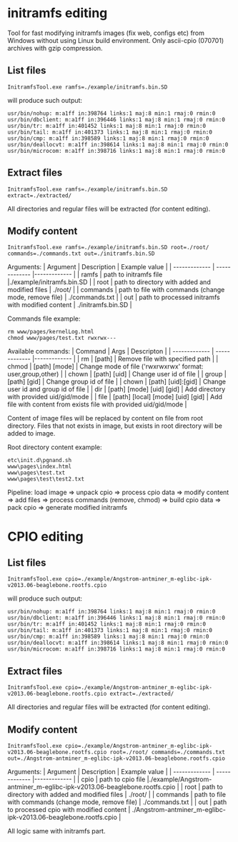 # initramfs editing
Tool for fast modifying initramfs images (fix web, configs etc) from Windows without using Linux build environment.
Only ascii-cpio (070701) archives with gzip compression.

## List files
```
InitramfsTool.exe ramfs=./example/initramfs.bin.SD
```
will produce such output:
```
usr/bin/nohup: m:a1ff in:398764 links:1 maj:8 min:1 rmaj:0 rmin:0
usr/bin/dbclient: m:a1ff in:396446 links:1 maj:8 min:1 rmaj:0 rmin:0
usr/bin/tr: m:a1ff in:401452 links:1 maj:8 min:1 rmaj:0 rmin:0
usr/bin/tail: m:a1ff in:401373 links:1 maj:8 min:1 rmaj:0 rmin:0
usr/bin/cmp: m:a1ff in:398589 links:1 maj:8 min:1 rmaj:0 rmin:0
usr/bin/deallocvt: m:a1ff in:398614 links:1 maj:8 min:1 rmaj:0 rmin:0
usr/bin/microcom: m:a1ff in:398716 links:1 maj:8 min:1 rmaj:0 rmin:0
```
## Extract files
```
InitramfsTool.exe ramfs=./example/initramfs.bin.SD extract=./extracted/
```
All directories and regular files will be extracted (for content editing).

## Modify content
```
InitramfsTool.exe ramfs=./example/initramfs.bin.SD root=./root/ commands=./commands.txt out=./initramfs.bin.SD
```
Arguments: 
| Argument | Description | Example value |
| ------------- | ------------- |------------- |
| ramfs  | path to initramfs file  |./example/initramfs.bin.SD |
| root  | path to directory with added and modified files  | ./root/ |
| commands | path to file with commands (change mode, remove file) | ./commands.txt |
| out | path to processed initramfs with modified content | ./initramfs.bin.SD |

Commands file example:
```
rm www/pages/kernelLog.html
chmod www/pages/test.txt rwxrwx---
```
Available commands:
| Command | Args | Descripton |
| ------------- | ------------- |------------- |
| rm | [path] | Remove file with specified path |
| chmod | [path] [mode] | Change mode of file ('rwxrwxrwx' format: user,group,other) |
| chown | [path] [uid] | Change user id of file |
| group | [path] [gid] | Change group id of file |
| chown | [path] [uid]:[gid] | Change user id and group id of file |
| dir | [path] [mode] [uid] [gid] | Add directory with provided uid/gid/mode |
| file | [path] [local] [mode] [uid] [gid] | Add file with content from exists file with provided uid/gid/mode |

Content of image files will be replaced by content on file from root directory. Files that not exists in image, but exists in root directory will be added to image.

Root directory content example:
```
etc\init.d\pgnand.sh
www\pages\index.html
www\pages\test.txt
www\pages\test\test2.txt
```

Pipeline: load image => unpack cpio => process cpio data => modify content => add files => process commands (remove, chmod) => build cpio data => pack cpio => generate modified initramfs

# CPIO editing
## List files
```
InitramfsTool.exe cpio=./example/Angstrom-antminer_m-eglibc-ipk-v2013.06-beaglebone.rootfs.cpio
```
will produce such output:
```
usr/bin/nohup: m:a1ff in:398764 links:1 maj:8 min:1 rmaj:0 rmin:0
usr/bin/dbclient: m:a1ff in:396446 links:1 maj:8 min:1 rmaj:0 rmin:0
usr/bin/tr: m:a1ff in:401452 links:1 maj:8 min:1 rmaj:0 rmin:0
usr/bin/tail: m:a1ff in:401373 links:1 maj:8 min:1 rmaj:0 rmin:0
usr/bin/cmp: m:a1ff in:398589 links:1 maj:8 min:1 rmaj:0 rmin:0
usr/bin/deallocvt: m:a1ff in:398614 links:1 maj:8 min:1 rmaj:0 rmin:0
usr/bin/microcom: m:a1ff in:398716 links:1 maj:8 min:1 rmaj:0 rmin:0
```

## Extract files
```
InitramfsTool.exe cpio=./example/Angstrom-antminer_m-eglibc-ipk-v2013.06-beaglebone.rootfs.cpio extract=./extracted/
```
All directories and regular files will be extracted (for content editing).

## Modify content
```
InitramfsTool.exe cpio=./example/Angstrom-antminer_m-eglibc-ipk-v2013.06-beaglebone.rootfs.cpio root=./root/ commands=./commands.txt out=./Angstrom-antminer_m-eglibc-ipk-v2013.06-beaglebone.rootfs.cpio
```
Arguments: 
| Argument | Description | Example value |
| ------------- | ------------- |------------- |
| cpio  | path to cpio file  |./example/Angstrom-antminer_m-eglibc-ipk-v2013.06-beaglebone.rootfs.cpio |
| root  | path to directory with added and modified files  | ./root/ |
| commands | path to file with commands (change mode, remove file) | ./commands.txt |
| out | path to processed cpio with modified content | ./Angstrom-antminer_m-eglibc-ipk-v2013.06-beaglebone.rootfs.cpio |

All logic same with initramfs part.